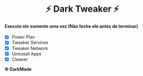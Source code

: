<h1 align="center">⚡ Dark Tweaker ⚡</h1>

#### Execute ele somente uma vez (Não feche ele antes de terminar)

- [x] Power Plan
- [x] Tweaker Services
- [x] Tweaker Network
- [x] Uninstall Apps
- [x] Cleaner

**© DarkMode**
